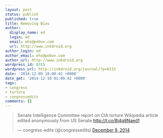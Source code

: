 ```yaml
---
layout: post
status: publish
published: true
title: Removing Bias
author:
  display_name: ed
  login: ed
  email: ehs@pobox.com
  url: http://www.inkdroid.org
author_login: ed
author_email: ehs@pobox.com
author_url: http://www.inkdroid.org
wordpress_id: 8315
wordpress_url: http://inkdroid.org/journal/?p=8315
date: '2014-12-09 18:00:42 +0000'
date_gmt: '2014-12-10 01:00:42 +0000'
tags:
- congress
- torture
- congressedits
comments: []
---
```

<blockquote class="twitter-tweet" lang="en">
<p>Senate Intelligence Committee report on CIA torture Wikipedia article edited anonymously from US Senate <a href="http://t.co/Bj4q8Naed1">http://t.co/Bj4q8Naed1</a></p>
<p>&mdash; congress-edits (@congressedits) <a href="https://twitter.com/congressedits/status/542441545002004481">December 9, 2014</a></p></blockquote>
<p><script async src="//platform.twitter.com/widgets.js" charset="utf-8"></script></p>

